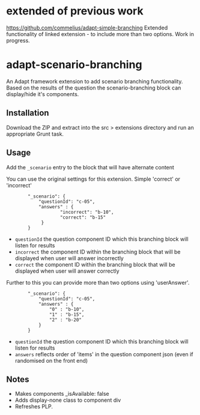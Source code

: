 # extended of previous work 
https://github.com/commelius/adapt-simple-branching Extended functionality of linked extension - to include more than two options. Work in progress. 

# adapt-scenario-branching
An Adapt framework extension to add scenario branching functionality. Based on the results of the question the scenario-branching block can display/hide it's components.

## Installation

Download the ZIP and extract into the src > extensions directory and run an appropriate Grunt task.

## Usage

Add the `_scenario` entry to the block that will have alternate content

You can use the original settings for this extension. Simple 'correct' or 'incorrect'

```
        "_scenario": {
            "questionId": "c-05",
            "answers" : {
                    "incorrect": "b-10",
                    "correct": "b-15"
             }
        }
```

* `questionId` the question component ID which this branching block will listen for results
* `incorrect` the component ID within the branching block that will be displayed when user will answer incorrectly
* `correct` the component ID within the branching block that will be displayed when user will answer correctly

Further to this you can provide more than two options using 'userAnswer'.


```
        "_scenario": {
            "questionId": "c-05",
            "answers" : {
                "0" : "b-10",
                "1" : "b-15",
                "2" : "b-20"
            }
        }
```

* `questionId` the question component ID which this branching block will listen for results
* `answers` reflects order of 'items' in the question component json (even if randomised on the front end)

## Notes

* Makes components _isAvailable: false
* Adds display-none class to component div
* Refreshes PLP.
